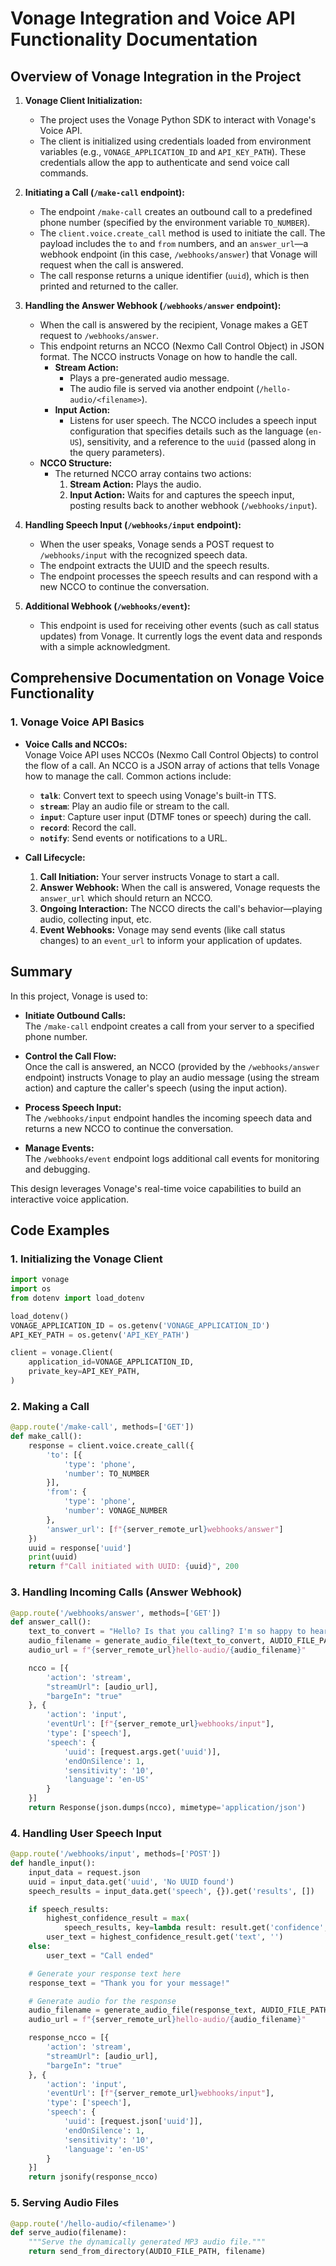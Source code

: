 # Vonage Integration and Voice API Functionality Documentation

## Overview of Vonage Integration in the Project

1. **Vonage Client Initialization:**

   - The project uses the Vonage Python SDK to interact with Vonage's Voice API.
   - The client is initialized using credentials loaded from environment variables (e.g., `VONAGE_APPLICATION_ID` and `API_KEY_PATH`). These credentials allow the app to authenticate and send voice call commands.

2. **Initiating a Call (`/make-call` endpoint):**

   - The endpoint `/make-call` creates an outbound call to a predefined phone number (specified by the environment variable `TO_NUMBER`).
   - The `client.voice.create_call` method is used to initiate the call. The payload includes the `to` and `from` numbers, and an `answer_url`—a webhook endpoint (in this case, `/webhooks/answer`) that Vonage will request when the call is answered.
   - The call response returns a unique identifier (`uuid`), which is then printed and returned to the caller.

3. **Handling the Answer Webhook (`/webhooks/answer` endpoint):**

   - When the call is answered by the recipient, Vonage makes a GET request to `/webhooks/answer`.
   - This endpoint returns an NCCO (Nexmo Call Control Object) in JSON format. The NCCO instructs Vonage on how to handle the call.
     - **Stream Action:**
       - Plays a pre-generated audio message.
       - The audio file is served via another endpoint (`/hello-audio/<filename>`).
     - **Input Action:**
       - Listens for user speech. The NCCO includes a speech input configuration that specifies details such as the language (`en-US`), sensitivity, and a reference to the `uuid` (passed along in the query parameters).
   - **NCCO Structure:**
     - The returned NCCO array contains two actions:
       1. **Stream Action:** Plays the audio.
       2. **Input Action:** Waits for and captures the speech input, posting results back to another webhook (`/webhooks/input`).

4. **Handling Speech Input (`/webhooks/input` endpoint):**

   - When the user speaks, Vonage sends a POST request to `/webhooks/input` with the recognized speech data.
   - The endpoint extracts the UUID and the speech results.
   - The endpoint processes the speech results and can respond with a new NCCO to continue the conversation.

5. **Additional Webhook (`/webhooks/event`):**
   - This endpoint is used for receiving other events (such as call status updates) from Vonage. It currently logs the event data and responds with a simple acknowledgment.

## Comprehensive Documentation on Vonage Voice Functionality

### 1. Vonage Voice API Basics

- **Voice Calls and NCCOs:**  
  Vonage Voice API uses NCCOs (Nexmo Call Control Objects) to control the flow of a call. An NCCO is a JSON array of actions that tells Vonage how to manage the call. Common actions include:

  - **`talk`**: Convert text to speech using Vonage's built-in TTS.
  - **`stream`**: Play an audio file or stream to the call.
  - **`input`**: Capture user input (DTMF tones or speech) during the call.
  - **`record`**: Record the call.
  - **`notify`**: Send events or notifications to a URL.

- **Call Lifecycle:**
  1. **Call Initiation:** Your server instructs Vonage to start a call.
  2. **Answer Webhook:** When the call is answered, Vonage requests the `answer_url` which should return an NCCO.
  3. **Ongoing Interaction:** The NCCO directs the call's behavior—playing audio, collecting input, etc.
  4. **Event Webhooks:** Vonage may send events (like call status changes) to an `event_url` to inform your application of updates.

## Summary

In this project, Vonage is used to:

- **Initiate Outbound Calls:**  
  The `/make-call` endpoint creates a call from your server to a specified phone number.

- **Control the Call Flow:**  
  Once the call is answered, an NCCO (provided by the `/webhooks/answer` endpoint) instructs Vonage to play an audio message (using the stream action) and capture the caller's speech (using the input action).

- **Process Speech Input:**  
  The `/webhooks/input` endpoint handles the incoming speech data and returns a new NCCO to continue the conversation.

- **Manage Events:**  
  The `/webhooks/event` endpoint logs additional call events for monitoring and debugging.

This design leverages Vonage's real-time voice capabilities to build an interactive voice application.

## Code Examples

### 1. Initializing the Vonage Client

```python
import vonage
import os
from dotenv import load_dotenv

load_dotenv()
VONAGE_APPLICATION_ID = os.getenv('VONAGE_APPLICATION_ID')
API_KEY_PATH = os.getenv('API_KEY_PATH')

client = vonage.Client(
    application_id=VONAGE_APPLICATION_ID,
    private_key=API_KEY_PATH,
)
```

### 2. Making a Call

```python
@app.route('/make-call', methods=['GET'])
def make_call():
    response = client.voice.create_call({
        'to': [{
            'type': 'phone',
            'number': TO_NUMBER
        }],
        'from': {
            'type': 'phone',
            'number': VONAGE_NUMBER
        },
        'answer_url': [f"{server_remote_url}webhooks/answer"]
    })
    uuid = response['uuid']
    print(uuid)
    return f"Call initiated with UUID: {uuid}", 200
```

### 3. Handling Incoming Calls (Answer Webhook)

```python
@app.route('/webhooks/answer', methods=['GET'])
def answer_call():
    text_to_convert = "Hello? Is that you calling? I'm so happy to hear from you!"
    audio_filename = generate_audio_file(text_to_convert, AUDIO_FILE_PATH)
    audio_url = f"{server_remote_url}hello-audio/{audio_filename}"

    ncco = [{
        'action': 'stream',
        "streamUrl": [audio_url],
        "bargeIn": "true"
    }, {
        'action': 'input',
        'eventUrl': [f"{server_remote_url}webhooks/input"],
        'type': ['speech'],
        'speech': {
            'uuid': [request.args.get('uuid')],
            'endOnSilence': 1,
            'sensitivity': '10',
            'language': 'en-US'
        }
    }]
    return Response(json.dumps(ncco), mimetype='application/json')
```

### 4. Handling User Speech Input

```python
@app.route('/webhooks/input', methods=['POST'])
def handle_input():
    input_data = request.json
    uuid = input_data.get('uuid', 'No UUID found')
    speech_results = input_data.get('speech', {}).get('results', [])

    if speech_results:
        highest_confidence_result = max(
            speech_results, key=lambda result: result.get('confidence', 0))
        user_text = highest_confidence_result.get('text', '')
    else:
        user_text = "Call ended"

    # Generate your response text here
    response_text = "Thank you for your message!"

    # Generate audio for the response
    audio_filename = generate_audio_file(response_text, AUDIO_FILE_PATH)
    audio_url = f"{server_remote_url}hello-audio/{audio_filename}"

    response_ncco = [{
        'action': 'stream',
        "streamUrl": [audio_url],
        "bargeIn": "true"
    }, {
        'action': 'input',
        'eventUrl': [f"{server_remote_url}webhooks/input"],
        'type': ['speech'],
        'speech': {
            'uuid': [request.json['uuid']],
            'endOnSilence': 1,
            'sensitivity': '10',
            'language': 'en-US'
        }
    }]
    return jsonify(response_ncco)
```

### 5. Serving Audio Files

```python
@app.route('/hello-audio/<filename>')
def serve_audio(filename):
    """Serve the dynamically generated MP3 audio file."""
    return send_from_directory(AUDIO_FILE_PATH, filename)
```
